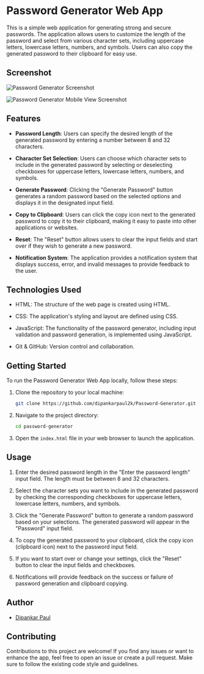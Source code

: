 # Password Generator Web App

This is a simple web application for generating strong and secure passwords. The application allows users to customize the length of the password and select from various character sets, including uppercase letters, lowercase letters, numbers, and symbols. Users can also copy the generated password to their clipboard for easy use.

## Screenshot

![Password Generator Screenshot](https://github.com/dipankarpaul2k/Password-Generator/assets/136841290/3c82b479-507c-49bb-8831-36df5a0e849e)

![Password Generator Mobile View Screenshot](https://github.com/dipankarpaul2k/Password-Generator/assets/136841290/5aec2554-2c33-400c-9c66-85df798a16b1)

## Features

- **Password Length**: Users can specify the desired length of the generated password by entering a number between 8 and 32 characters.

- **Character Set Selection**: Users can choose which character sets to include in the generated password by selecting or deselecting checkboxes for uppercase letters, lowercase letters, numbers, and symbols.

- **Generate Password**: Clicking the "Generate Password" button generates a random password based on the selected options and displays it in the designated input field.

- **Copy to Clipboard**: Users can click the copy icon next to the generated password to copy it to their clipboard, making it easy to paste into other applications or websites.

- **Reset**: The "Reset" button allows users to clear the input fields and start over if they wish to generate a new password.

- **Notification System**: The application provides a notification system that displays success, error, and invalid messages to provide feedback to the user.

## Technologies Used

- HTML: The structure of the web page is created using HTML.

- CSS: The application's styling and layout are defined using CSS.

- JavaScript: The functionality of the password generator, including input validation and password generation, is implemented using JavaScript.

- Git & GitHub: Version control and collaboration.

## Getting Started

To run the Password Generator Web App locally, follow these steps:

1. Clone the repository to your local machine:

   ```bash
   git clone https://github.com/dipankarpaul2k/Password-Generator.git
   ```

2. Navigate to the project directory:

   ```bash
   cd password-generator
   ```

3. Open the `index.html` file in your web browser to launch the application.

## Usage

1. Enter the desired password length in the "Enter the password length" input field. The length must be between 8 and 32 characters.

2. Select the character sets you want to include in the generated password by checking the corresponding checkboxes for uppercase letters, lowercase letters, numbers, and symbols.

3. Click the "Generate Password" button to generate a random password based on your selections. The generated password will appear in the "Password" input field.

4. To copy the generated password to your clipboard, click the copy icon (clipboard icon) next to the password input field.

5. If you want to start over or change your settings, click the "Reset" button to clear the input fields and checkboxes.

6. Notifications will provide feedback on the success or failure of password generation and clipboard copying.

## Author

- [Dipankar Paul](https://github.com/dipankarpaul2k)

## Contributing

Contributions to this project are welcome! If you find any issues or want to enhance the app, feel free to open an issue or create a pull request. Make sure to follow the existing code style and guidelines.
